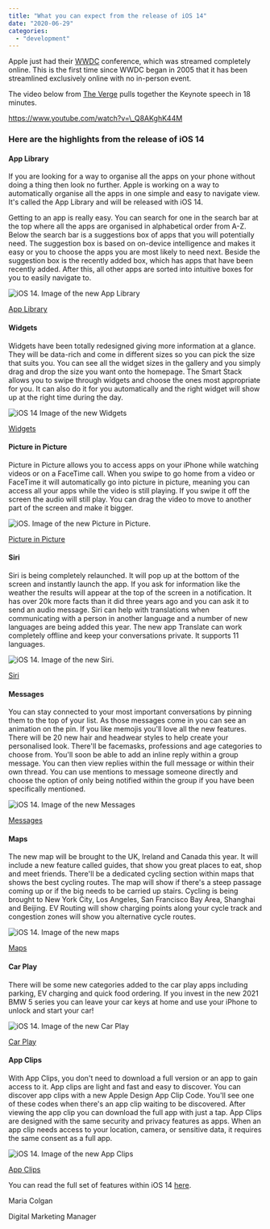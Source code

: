 ```yaml
---
title: "What you can expect from the release of iOS 14"
date: "2020-06-29"
categories: 
  - "development"
---
```


Apple just had their [WWDC](https://developer.apple.com/wwdc20/) conference, which was streamed completely online. This is the first time since WWDC began in 2005 that it has been streamlined exclusively online with no in-person event.

The video below from [The Verge](https://www.theverge.com) pulls together the Keynote speech in 18 minutes.

https://www.youtube.com/watch?v=\_Q8AKghK44M

### Here are the highlights from the release of iOS 14

#### App Library

If you are looking for a way to organise all the apps on your phone without doing a thing then look no further. Apple is working on a way to automatically organise all the apps in one simple and easy to navigate view. It's called the App Library and will be released with iOS 14.

Getting to an app is really easy. You can search for one in the search bar at the top where all the apps are organised in alphabetical order from A-Z. Below the search bar is a suggestions box of apps that you will potentially need. The suggestion box is based on on-device intelligence and makes it easy or you to choose the apps you are most likely to need next. Beside the suggestion box is the recently added box, which has apps that have been recently added. After this, all other apps are sorted into intuitive boxes for you to easily navigate to.

![iOS 14. Image of the new App Library](images/Screenshot-2020-06-24-at-16.31.03-692x1024.png)

[App Library](https://www.apple.com/ios/ios-14-preview/)

#### Widgets

Widgets have been totally redesigned giving more information at a glance. They will be data-rich and come in different sizes so you can pick the size that suits you. You can see all the widget sizes in the gallery and you simply drag and drop the size you want onto the homepage. The Smart Stack allows you to swipe through widgets and choose the ones most appropriate for you. It can also do it for you automatically and the right widget will show up at the right time during the day.

![iOS 14 Image of the new Widgets](images/Screenshot-2020-06-24-at-16.28.56.png)

[Widgets](https://www.apple.com/ios/ios-14-preview/)

#### Picture in Picture

Picture in Picture allows you to access apps on your iPhone while watching videos or on a FaceTime call. When you swipe to go home from a video or FaceTime it will automatically go into picture in picture, meaning you can access all your apps while the video is still playing. If you swipe it off the screen the audio will still play. You can drag the video to move to another part of the screen and make it bigger.

![iOS. Image of the new Picture in Picture.](images/Screenshot-2020-06-24-at-16.33.22-732x1024.png)

[Picture in Picture](https://www.apple.com/ios/ios-14-preview/)

#### Siri

Siri is being completely relaunched. It will pop up at the bottom of the screen and instantly launch the app. If you ask for information like the weather the results will appear at the top of the screen in a notification. It has over 20k more facts than it did three years ago and you can ask it to send an audio message. Siri can help with translations when communicating with a person in another language and a number of new languages are being added this year. The new app Translate can work completely offline and keep your conversations private. It supports 11 languages.

![iOS 14. Image of the new Siri.](images/Screenshot-2020-06-24-at-16.39.25-1024x594.png)

[Siri](https://www.apple.com/ios/ios-14-preview/)

#### Messages

You can stay connected to your most important conversations by pinning them to the top of your list. As those messages come in you can see an animation on the pin. If you like memojis you'll love all the new features. There will be 20 new hair and headwear styles to help create your personalised look. There'll be facemasks, professions and age categories to choose from. You'll soon be able to add an inline reply within a group message. You can then view replies within the full message or within their own thread. You can use mentions to message someone directly and choose the option of only being notified within the group if you have been specifically mentioned.

![iOS 14. Image of the new Messages](images/Screenshot-2020-06-24-at-16.35.07.png)

[Messages](https://www.apple.com/ios/ios-14-preview/)

#### Maps

The new map will be brought to the UK, Ireland and Canada this year. It will include a new feature called guides, that show you great places to eat, shop and meet friends. There'll be a dedicated cycling section within maps that shows the best cycling routes. The map will show if there's a steep passage coming up or if the big needs to be carried up stairs. Cycling is being brought to New York City, Los Angeles, San Francisco Bay Area, Shanghai and Beijing. EV Routing will show charging points along your cycle track and congestion zones will show you alternative cycle routes.

![iOS 14. Image of the new maps](images/Screenshot-2020-06-24-at-16.37.55.png)

[Maps](https://www.apple.com/ios/ios-14-preview/)

#### Car Play

There will be some new categories added to the car play apps including parking, EV charging and quick food ordering. If you invest in the new 2021 BMW 5 series you can leave your car keys at home and use your iPhone to unlock and start your car!

![iOS 14. Image of the new Car Play](images/Screenshot-2020-06-24-at-16.41.48-922x1024.png)

[Car Play](https://www.apple.com/ios/ios-14-preview/)

#### App Clips

With App Clips, you don't need to download a full version or an app to gain access to it. App clips are light and fast and easy to discover. You can discover app clips with a new Apple Design App Clip Code. You'll see one of these codes when there's an app clip waiting to be discovered. After viewing the app clip you can download the full app with just a tap. App Clips are designed with the same security and privacy features as apps. When an app clip needs access to your location, camera, or sensitive data, it requires the same consent as a full app.

![iOS 14. Image of the new App Clips](images/Screenshot-2020-06-24-at-16.43.48-537x1024.png)

[App Clips](https://www.apple.com/ios/ios-14-preview/)

You can read the full set of features within iOS 14 [here](https://www.apple.com/ios/ios-14-preview/features/).

Maria Colgan

Digital Marketing Manager
